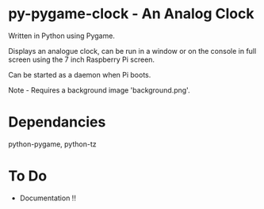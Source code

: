 # py-pygame-clock - An Analog Clock

Written in Python using Pygame. 

Displays an analogue clock, can be run in a window or on the console in full
screen using the 7 inch Raspberry Pi screen.  

Can be started as a daemon when Pi boots.

Note - Requires a background image 'background.png'.

# Dependancies

python-pygame, python-tz

# To Do

* Documentation !!
       
